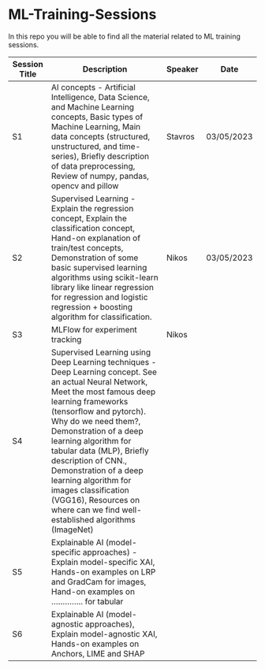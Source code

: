 # ML-Training-Sessions
In this repo you will be able to find all the material related to ML training sessions. 


|Session Title|	Description| Speaker|	Date|
|-------------|-------------|----------------|-----------|
|S1|	AI concepts	- Artificial Intelligence, Data Science, and Machine Learning concepts, Basic types of Machine Learning, Main data concepts (structured, unstructured, and time-series), Briefly description of data preprocessing, Review of numpy, pandas, opencv and pillow|	Stavros	|03/05/2023|
|S2	|Supervised Learning -	Explain the regression concept, Explain the classification concept, Hand-on explanation of train/test concepts, Demonstration of some basic supervised learning algorithms using scikit-learn library like linear regression for regression and logistic regression + boosting algorithm for classification.|	Nikos|	03/05/2023|
|S3	|MLFlow for experiment tracking|	Nikos|	|
|S4|	Supervised Learning using Deep Learning techniques	- Deep Learning concept. See an actual Neural Network, Meet the most famous deep learning frameworks (tensorflow and pytorch). Why do we need them?, Demonstration of a deep learning algorithm for tabular data (MLP), Briefly description of CNN., Demonstration of a deep learning algorithm for images classification (VGG16), Resources on where can we find well-established algorithms (ImageNet)| | |	
|S5	|Explainable AI (model-specific approaches)	- Explain model-specific XAI, Hands-on examples on LRP and GradCam for images, Hand-on examples on ………….. for tabular| | |		
|S6|	Explainable AI (model-agnostic approaches), Explain model-agnostic XAI, Hands-on examples on Anchors, LIME and SHAP	| | |	
